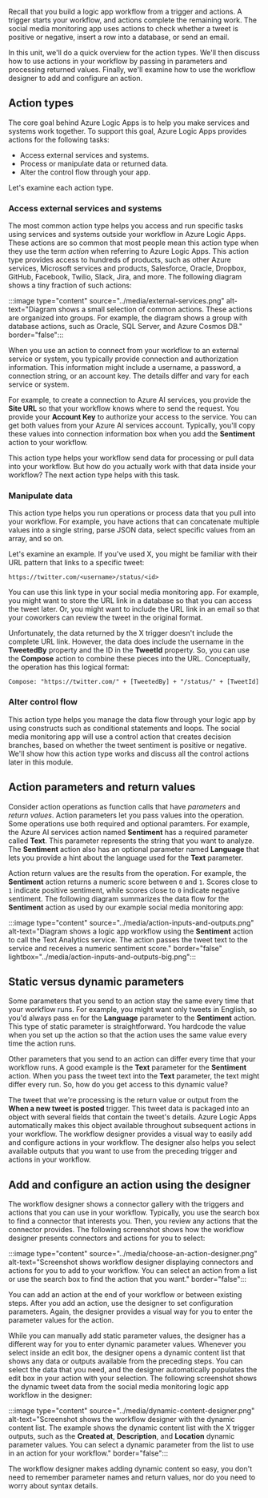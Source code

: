 Recall that you build a logic app workflow from a trigger and actions. A trigger starts your workflow, and actions complete the remaining work. The social media monitoring app uses actions to check whether a tweet is positive or negative, insert a row into a database, or send an email.

In this unit, we'll do a quick overview for the action types. We'll then discuss how to use actions in your workflow by passing in parameters and processing returned values. Finally, we'll examine how to use the workflow designer to add and configure an action.

## Action types

The core goal behind Azure Logic Apps is to help you make services and systems work together. To support this goal, Azure Logic Apps provides actions for the following tasks:

- Access external services and systems.
- Process or manipulate data or returned data.
- Alter the control flow through your app.

Let's examine each action type.

### Access external services and systems

The most common action type helps you access and run specific tasks using services and systems outside your workflow in Azure Logic Apps. These actions are so common that most people mean this action type when they use the term *action* when referring to Azure Logic Apps. This action type provides access to hundreds of products, such as other Azure services, Microsoft services and products, Salesforce, Oracle, Dropbox, GitHub, Facebook, Twilio, Slack, Jira, and more. The following diagram shows a tiny fraction of such actions:

:::image type="content" source="../media/external-services.png" alt-text="Diagram shows a small selection of common actions. These actions are organized into groups. For example, the diagram shows a group with database actions, such as Oracle, SQL Server, and Azure Cosmos DB." border="false":::

When you use an action to connect from your workflow to an external service or system, you typically provide connection and authorization information. This information might include a username, a password, a connection string, or an account key. The details differ and vary for each service or system.

For example, to create a connection to Azure AI services, you provide the **Site URL** so that your workflow knows where to send the request. You provide your **Account Key** to authorize your access to the service. You can get both values from your Azure AI services account. Typically, you'll copy these values into connection information box when you add the **Sentiment** action to your workflow.

This action type helps your workflow send data for processing or pull data into your workflow. But how do you actually work with that data inside your workflow? The next action type helps with this task.

### Manipulate data

This action type helps you run operations or process data that you pull into your workflow. For example, you have actions that can concatenate multiple values into a single string, parse JSON data, select specific values from an array, and so on.

Let's examine an example. If you've used X, you might be familiar with their URL pattern that links to a specific tweet:

```language-plaintext
https://twitter.com/<username>/status/<id>
```

You can use this link type in your social media monitoring app. For example, you might want to store the URL link in a database so that you can access the tweet later. Or, you might want to include the URL link in an email so that your coworkers can review the tweet in the original format.

Unfortunately, the data returned by the X trigger doesn't include the complete URL link. However, the data does include the username in the **TweetedBy** property and the ID in the **TweetId** property. So, you can use the **Compose** action to combine these pieces into the URL. Conceptually, the operation has this logical format:

```language-plaintext
Compose: "https://twitter.com/" + [TweetedBy] + "/status/" + [TweetId]
```

### Alter control flow

This action type helps you manage the data flow through your logic app by using constructs such as conditional statements and loops. The social media monitoring app will use a control action that creates decision branches, based on whether the tweet sentiment is positive or negative. We'll show how this action type works and discuss all the control actions later in this module.

## Action parameters and return values

Consider action operations as function calls that have *parameters* and *return values*. Action parameters let you pass values into the operation. Some operations use both required and optional paramters. For example, the Azure AI services action named **Sentiment** has a required parameter called **Text**. This parameter represents the string that you want to analyze. The **Sentiment** action also has an optional parameter named **Language** that lets you provide a hint about the language used for the **Text** parameter.

Action return values are the results from the operation. For example, the **Sentiment** action returns a numeric score between `0` and `1`. Scores close to `1` indicate positive sentiment, while scores close to `0` indicate negative sentiment. The following diagram summarizes the data flow for the **Sentiment** action as used by our example social media monitoring app:

:::image type="content" source="../media/action-inputs-and-outputs.png" alt-text="Diagram shows a logic app workflow using the **Sentiment** action to call the Text Analytics service. The action passes the tweet text to the service and receives a numeric sentiment score." border="false" lightbox="../media/action-inputs-and-outputs-big.png":::

## Static versus dynamic parameters

Some parameters that you send to an action stay the same every time that your workflow runs. For example, you might want only tweets in English, so you'd always pass `en` for the **Language** parameter to the **Sentiment** action. This type of static parameter is straightforward. You hardcode the value when you set up the action so that the action uses the same value every time the action runs.

Other parameters that you send to an action can differ every time that your workflow runs. A good example is the **Text** parameter for the **Sentiment** action. When you pass the tweet text into the **Text** parameter, the text might differ every run. So, how do you get access to this dynamic value?

The tweet that we're processing is the return value or output from the **When a new tweet is posted** trigger. This tweet data is packaged into an object with several fields that contain the tweet's details. Azure Logic Apps automatically makes this object available throughout subsequent actions in your workflow. The workflow designer provides a visual way to easily add and configure actions in your workflow. The designer also helps you select available outputs that you want to use from the preceding trigger and actions in your workflow.

## Add and configure an action using the designer

The workflow designer shows a connector gallery with the triggers and actions that you can use in your workflow. Typically, you use the search box to find a connector that interests you. Then, you review any actions that the connector provides. The following screenshot shows how the workflow designer presents connectors and actions for you to select:

:::image type="content" source="../media/choose-an-action-designer.png" alt-text="Screenshot shows workflow designer displaying connectors and actions for you to add to your workflow. You can select an action from a list or use the search box to find the action that you want." border="false":::

You can add an action at the end of your workflow or between existing steps. After you add an action, use the designer to set configuration parameters. Again, the designer provides a visual way for you to enter the parameter values for the action.

While you can manually add static parameter values, the designer has a different way for you to enter dynamic parameter values. Whenever you select inside an edit box, the designer opens a dynamic content list that shows any data or outputs available from the preceding steps. You can select the data that you need, and the designer automatically populates the edit box in your action with your selection. The following screenshot shows the dynamic tweet data from the social media monitoring logic app workflow in the designer:

:::image type="content" source="../media/dynamic-content-designer.png" alt-text="Screenshot shows the workflow designer with the dynamic content list. The example shows the dynamic content list with the X trigger outputs, such as the **Created at**, **Description**, and **Location** dynamic parameter values. You can select a dynamic parameter from the list to use in an action for your workflow." border="false":::

The workflow designer makes adding dynamic content so easy, you don't need to remember parameter names and return values, nor do you need to worry about syntax details.
